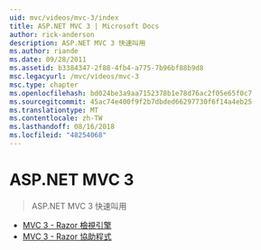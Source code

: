 ```yaml
---
uid: mvc/videos/mvc-3/index
title: ASP.NET MVC 3 | Microsoft Docs
author: rick-anderson
description: ASP.NET MVC 3 快速叫用
ms.author: riande
ms.date: 09/28/2011
ms.assetid: b3384347-2f88-4fb4-a775-7b96bf88b9d8
msc.legacyurl: /mvc/videos/mvc-3
msc.type: chapter
ms.openlocfilehash: bd024be3a9aa7152378b1e78d76ac2f05e65f0c7
ms.sourcegitcommit: 45ac74e400f9f2b7dbded66297730f6f14a4eb25
ms.translationtype: MT
ms.contentlocale: zh-TW
ms.lasthandoff: 08/16/2018
ms.locfileid: "48254068"
---
```

<a name="aspnet-mvc-3"></a>ASP.NET MVC 3
====================
> ASP.NET MVC 3 快速叫用


- [MVC 3 - Razor 檢視引擎](mvc-3-razor-view-engine.md)
- [MVC 3 - Razor 協助程式](mvc-3-razor-helpers.md)
